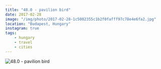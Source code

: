 ```yaml
---
title: "48.0 - pavilion bird"
date: 2017-02-28
image: "/img/photo/2017-02-28-1c5002355c1b2f0fafff97c78e4e6fa2.jpg"
location: "Budapest, Hungary"
instagram: true
tags:
    - hungary
    - travel
    - cities
---
```


![48.0 - pavilion bird](/img/photo/2017-02-28-1c5002355c1b2f0fafff97c78e4e6fa2.jpg)

